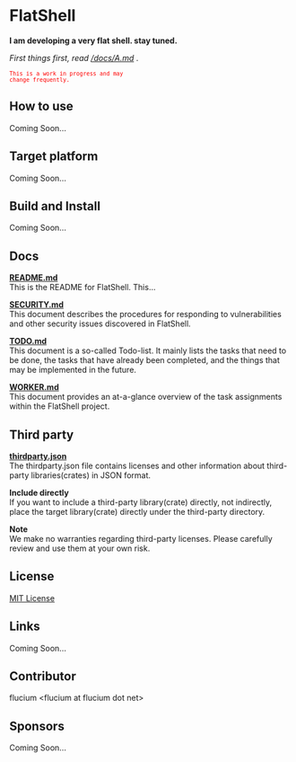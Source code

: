 # FlatShell
**I am developing a very flat shell. stay tuned.**

*First things first, read [/docs/A.md](https://github.com/flucium/flatshell/blob/main/docs/A.md)* .

<code style="color : red"><small>This is a work in progress and may change frequently.</small></code>

## How to use
Coming Soon...

## Target platform
Coming Soon...

## Build and Install
Coming Soon...

## Docs
**[README.md](https://github.com/flucium/flatshell/blob/main/docs/README.md)**<br>
This is the README for FlatShell. This...

**[SECURITY.md](https://github.com/flucium/flatshell/blob/main/docs/SECURITY.md)**<br>
This document describes the procedures for responding to vulnerabilities and other security issues discovered in FlatShell.

**[TODO.md](https://github.com/flucium/flatshell/blob/main/docs/TODO.md)**<br>
This document is a so-called Todo-list. It mainly lists the tasks that need to be done, the tasks that have already been completed, and the things that may be implemented in the future.

**[WORKER.md](https://github.com/flucium/flatshell/blob/main/docs/WORKER.md)**<br>
This document provides an at-a-glance overview of the task assignments within the FlatShell project.


## Third party
**[thirdparty.json](https://github.com/flucium/flatshell/blob/main/thirdparty/thirdparty.json)**<br>
The thirdparty.json file contains licenses and other information about third-party libraries(crates) in JSON format.

**Include directly**<br>
If you want to include a third-party library(crate) directly, not indirectly, place the target library(crate) directly under the third-party directory.

**Note**<br>
We make no warranties regarding third-party licenses. Please carefully review and use them at your own risk.

## License
[MIT License](https://github.com/flucium/flatshell/blob/main/LICENSE)<br>

## Links
Coming Soon...

## Contributor
flucium \<flucium at flucium dot net>

## Sponsors
Coming Soon...

